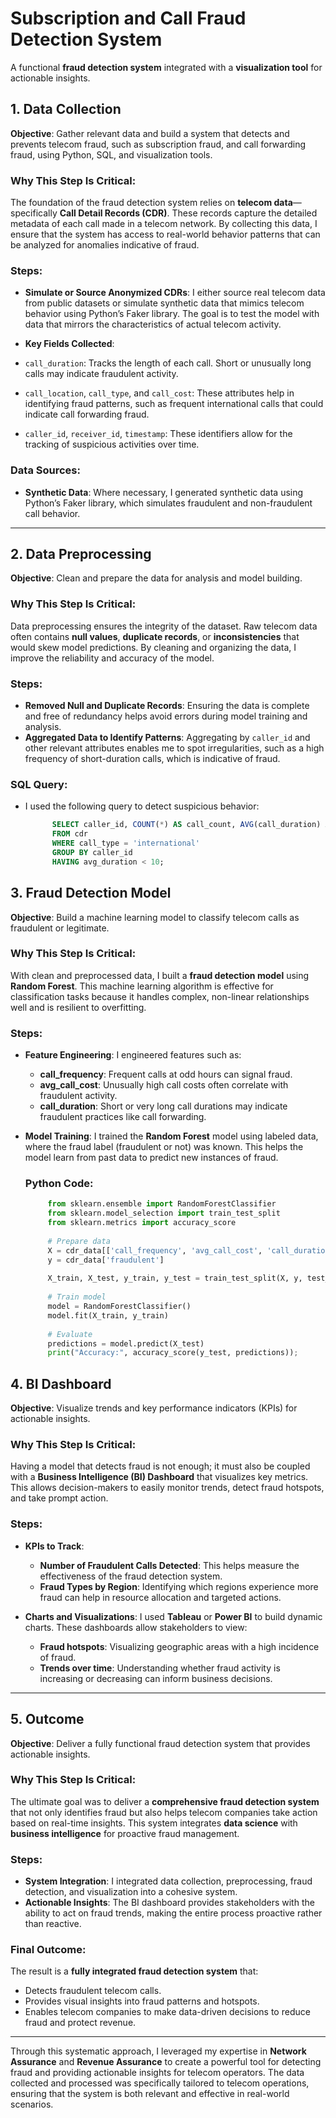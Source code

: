 # Subscription and Call Fraud Detection System

A functional **fraud detection system** integrated with a **visualization tool** for actionable insights.

## 1. **Data Collection**

**Objective**: Gather relevant data and build a system that detects and prevents telecom fraud, such as subscription fraud, and call forwarding fraud, using Python, SQL, and visualization tools.

### Why This Step Is Critical:
The foundation of the fraud detection system relies on **telecom data**—specifically **Call Detail Records (CDR)**. These records capture the detailed metadata of each call made in a telecom network. By collecting this data, I ensure that the system has access to real-world behavior patterns that can be analyzed for anomalies indicative of fraud.

### Steps:
- **Simulate or Source Anonymized CDRs**: I either source real telecom data from public datasets or simulate synthetic data that mimics telecom behavior using Python’s Faker library. The goal is to test the model with data that mirrors the characteristics of actual telecom activity.

- **Key Fields Collected**:
- `call_duration`: Tracks the length of each call. Short or unusually long calls may indicate fraudulent activity.
- `call_location`, `call_type`, and `call_cost`: These attributes help in identifying fraud patterns, such as frequent international calls that could indicate call forwarding fraud.
- `caller_id`, `receiver_id`, `timestamp`: These identifiers allow for the tracking of suspicious activities over time.

### Data Sources:
- **Synthetic Data**: Where necessary, I generated synthetic data using Python’s Faker library, which simulates fraudulent and non-fraudulent call behavior.

---

## 2. **Data Preprocessing**

**Objective**: Clean and prepare the data for analysis and model building.

### Why This Step Is Critical:
Data preprocessing ensures the integrity of the dataset. Raw telecom data often contains **null values**, **duplicate records**, or **inconsistencies** that would skew model predictions. By cleaning and organizing the data, I improve the reliability and accuracy of the model.

### Steps:
- **Removed Null and Duplicate Records**: Ensuring the data is complete and free of redundancy helps avoid errors during model training and analysis.
- **Aggregated Data to Identify Patterns**: Aggregating by `caller_id` and other relevant attributes enables me to spot irregularities, such as a high frequency of short-duration calls, which is indicative of fraud.

### SQL Query:
  - I used the following query to detect suspicious behavior:
    ```sql
          SELECT caller_id, COUNT(*) AS call_count, AVG(call_duration) AS avg_duration
          FROM cdr
          WHERE call_type = 'international'
          GROUP BY caller_id
          HAVING avg_duration < 10;

## 3. **Fraud Detection Model**

**Objective**: Build a machine learning model to classify telecom calls as fraudulent or legitimate.

### Why This Step Is Critical:
With clean and preprocessed data, I built a **fraud detection model** using **Random Forest**. This machine learning algorithm is effective for classification tasks because it handles complex, non-linear relationships well and is resilient to overfitting.

### Steps:
- **Feature Engineering**: I engineered features such as:
  - **call_frequency**: Frequent calls at odd hours can signal fraud.
  - **avg_call_cost**: Unusually high call costs often correlate with fraudulent activity.
  - **call_duration**: Short or very long call durations may indicate fraudulent practices like call forwarding.

- **Model Training**: I trained the **Random Forest** model using labeled data, where the fraud label (fraudulent or not) was known. This helps the model learn from past data to predict new instances of fraud.
  
  ### Python Code:
     ```python
          from sklearn.ensemble import RandomForestClassifier
          from sklearn.model_selection import train_test_split
          from sklearn.metrics import accuracy_score
          
          # Prepare data
          X = cdr_data[['call_frequency', 'avg_call_cost', 'call_duration']]
          y = cdr_data['fraudulent']
          
          X_train, X_test, y_train, y_test = train_test_split(X, y, test_size=0.3)
          
          # Train model
          model = RandomForestClassifier()
          model.fit(X_train, y_train)
          
          # Evaluate
          predictions = model.predict(X_test)
          print("Accuracy:", accuracy_score(y_test, predictions));


## 4. **BI Dashboard**

**Objective**: Visualize trends and key performance indicators (KPIs) for actionable insights.

### Why This Step Is Critical:
Having a model that detects fraud is not enough; it must also be coupled with a **Business Intelligence (BI) Dashboard** that visualizes key metrics. This allows decision-makers to easily monitor trends, detect fraud hotspots, and take prompt action.

### Steps:
- **KPIs to Track**:
  - **Number of Fraudulent Calls Detected**: This helps measure the effectiveness of the fraud detection system.
  - **Fraud Types by Region**: Identifying which regions experience more fraud can help in resource allocation and targeted actions.
  
- **Charts and Visualizations**:
  I used **Tableau** or **Power BI** to build dynamic charts. These dashboards allow stakeholders to view:
  - **Fraud hotspots**: Visualizing geographic areas with a high incidence of fraud.
  - **Trends over time**: Understanding whether fraud activity is increasing or decreasing can inform business decisions.

---

## 5. **Outcome**

**Objective**: Deliver a fully functional fraud detection system that provides actionable insights.

### Why This Step Is Critical:
The ultimate goal was to deliver a **comprehensive fraud detection system** that not only identifies fraud but also helps telecom companies take action based on real-time insights. This system integrates **data science** with **business intelligence** for proactive fraud management.

### Steps:
- **System Integration**: I integrated data collection, preprocessing, fraud detection, and visualization into a cohesive system.
- **Actionable Insights**: The BI dashboard provides stakeholders with the ability to act on fraud trends, making the entire process proactive rather than reactive.

### Final Outcome:
The result is a **fully integrated fraud detection system** that:
- Detects fraudulent telecom calls.
- Provides visual insights into fraud patterns and hotspots.
- Enables telecom companies to make data-driven decisions to reduce fraud and protect revenue.

---

Through this systematic approach, I leveraged my expertise in **Network Assurance** and **Revenue Assurance** to create a powerful tool for detecting fraud and providing actionable insights for telecom operators. The data collected and processed was specifically tailored to telecom operations, ensuring that the system is both relevant and effective in real-world scenarios.

